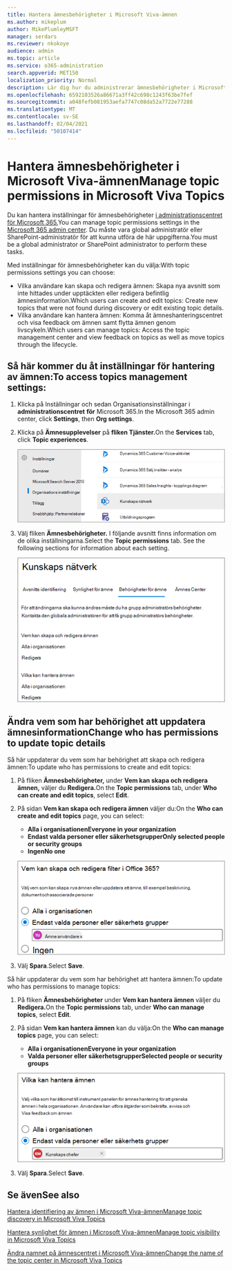 ```yaml
---
title: Hantera ämnesbehörigheter i Microsoft Viva-ämnen
ms.author: mikeplum
author: MikePlumleyMSFT
manager: serdars
ms.reviewer: nkokoye
audience: admin
ms.topic: article
ms.service: o365-administration
search.appverid: MET150
localization_priority: Normal
description: Lär dig hur du administrerar ämnesbehörigheter i Microsoft Viva-ämnen.
ms.openlocfilehash: 6592103526a86671a3ff42c698c1243f63be7fef
ms.sourcegitcommit: a048fefb081953aefa7747c08da52a7722e77288
ms.translationtype: MT
ms.contentlocale: sv-SE
ms.lasthandoff: 02/04/2021
ms.locfileid: "50107414"
---
```

# <a name="manage-topic-permissions-in-microsoft-viva-topics"></a><span data-ttu-id="c744b-103">Hantera ämnesbehörigheter i Microsoft Viva-ämnen</span><span class="sxs-lookup"><span data-stu-id="c744b-103">Manage topic permissions in Microsoft Viva Topics</span></span>

<span data-ttu-id="c744b-104">Du kan hantera inställningar för ämnesbehörigheter [i administrationscentret för Microsoft 365.](https://admin.microsoft.com)</span><span class="sxs-lookup"><span data-stu-id="c744b-104">You can manage topic permissions settings in the [Microsoft 365 admin center](https://admin.microsoft.com).</span></span> <span data-ttu-id="c744b-105">Du måste vara global administratör eller SharePoint-administratör för att kunna utföra de här uppgifterna.</span><span class="sxs-lookup"><span data-stu-id="c744b-105">You must be a global administrator or SharePoint administrator to perform these tasks.</span></span>

<span data-ttu-id="c744b-106">Med inställningar för ämnesbehörigheter kan du välja:</span><span class="sxs-lookup"><span data-stu-id="c744b-106">With topic permissions settings you can choose:</span></span>

- <span data-ttu-id="c744b-107">Vilka användare kan skapa och redigera ämnen: Skapa nya avsnitt som inte hittades under upptäckten eller redigera befintlig ämnesinformation.</span><span class="sxs-lookup"><span data-stu-id="c744b-107">Which users can create and edit topics: Create new topics that were not found during discovery or edit existing topic details.</span></span>
- <span data-ttu-id="c744b-108">Vilka användare kan hantera ämnen: Komma åt ämneshanteringscentret och visa feedback om ämnen samt flytta ämnen genom livscykeln.</span><span class="sxs-lookup"><span data-stu-id="c744b-108">Which users can manage topics: Access the topic management center and view feedback on topics as well as move topics through the lifecycle.</span></span>

## <a name="to-access-topics-management-settings"></a><span data-ttu-id="c744b-109">Så här kommer du åt inställningar för hantering av ämnen:</span><span class="sxs-lookup"><span data-stu-id="c744b-109">To access topics management settings:</span></span>

1. <span data-ttu-id="c744b-110">Klicka på Inställningar och sedan Organisationsinställningar i **administrationscentret** **för** Microsoft 365.</span><span class="sxs-lookup"><span data-stu-id="c744b-110">In the Microsoft 365 admin center, click **Settings**, then **Org settings**.</span></span>
2. <span data-ttu-id="c744b-111">Klicka på **Ämnesupplevelser** på **fliken Tjänster.**</span><span class="sxs-lookup"><span data-stu-id="c744b-111">On the **Services** tab, click **Topic experiences**.</span></span>

    ![Koppla samman personer med kunskap](../media/admin-org-knowledge-options-completed.png) 

3. <span data-ttu-id="c744b-113">Välj fliken **Ämnesbehörigheter.** I följande avsnitt finns information om de olika inställningarna.</span><span class="sxs-lookup"><span data-stu-id="c744b-113">Select the **Topic permissions** tab. See the following sections for information about each setting.</span></span>

    ![knowledge-network-settings](../media/knowledge-network-settings-topic-permissions.png) 

## <a name="change-who-has-permissions-to-update-topic-details"></a><span data-ttu-id="c744b-115">Ändra vem som har behörighet att uppdatera ämnesinformation</span><span class="sxs-lookup"><span data-stu-id="c744b-115">Change who has permissions to update topic details</span></span>

<span data-ttu-id="c744b-116">Så här uppdaterar du vem som har behörighet att skapa och redigera ämnen:</span><span class="sxs-lookup"><span data-stu-id="c744b-116">To update who has permissions to create and edit topics:</span></span>

1. <span data-ttu-id="c744b-117">På fliken **Ämnesbehörigheter,** under **Vem kan skapa och redigera ämnen,** väljer du **Redigera.**</span><span class="sxs-lookup"><span data-stu-id="c744b-117">On the **Topic permissions** tab, under **Who can create and edit topics**, select **Edit**.</span></span>
2. <span data-ttu-id="c744b-118">På sidan **Vem kan skapa och redigera ämnen** väljer du:</span><span class="sxs-lookup"><span data-stu-id="c744b-118">On the **Who can create and edit topics** page, you can select:</span></span>
    - <span data-ttu-id="c744b-119">**Alla i organisationen**</span><span class="sxs-lookup"><span data-stu-id="c744b-119">**Everyone in your organization**</span></span>
    - <span data-ttu-id="c744b-120">**Endast valda personer eller säkerhetsgrupper**</span><span class="sxs-lookup"><span data-stu-id="c744b-120">**Only selected people or security groups**</span></span>
    - <span data-ttu-id="c744b-121">**Ingen**</span><span class="sxs-lookup"><span data-stu-id="c744b-121">**No one**</span></span>

    ![Skapa och redigera ämnen](../media/k-manage-who-can-create-and-edit.png)  

3. <span data-ttu-id="c744b-123">Välj **Spara**.</span><span class="sxs-lookup"><span data-stu-id="c744b-123">Select **Save**.</span></span>

<span data-ttu-id="c744b-124">Så här uppdaterar du vem som har behörighet att hantera ämnen:</span><span class="sxs-lookup"><span data-stu-id="c744b-124">To update who has permissions to manage topics:</span></span>

1. <span data-ttu-id="c744b-125">På fliken **Ämnesbehörigheter** under **Vem kan hantera ämnen** väljer du **Redigera.**</span><span class="sxs-lookup"><span data-stu-id="c744b-125">On the **Topic permissions** tab, under **Who can manage topics**, select **Edit**.</span></span>
2. <span data-ttu-id="c744b-126">På sidan **Vem kan hantera ämnen** kan du välja:</span><span class="sxs-lookup"><span data-stu-id="c744b-126">On the **Who can manage topics** page, you can select:</span></span>
    - <span data-ttu-id="c744b-127">**Alla i organisationen**</span><span class="sxs-lookup"><span data-stu-id="c744b-127">**Everyone in your organization**</span></span>
    - <span data-ttu-id="c744b-128">**Valda personer eller säkerhetsgrupper**</span><span class="sxs-lookup"><span data-stu-id="c744b-128">**Selected people or security groups**</span></span>

    ![Hantera ämnen](../media/k-manage-who-can-manage-topics.png)  

3. <span data-ttu-id="c744b-130">Välj **Spara**.</span><span class="sxs-lookup"><span data-stu-id="c744b-130">Select **Save**.</span></span>

## <a name="see-also"></a><span data-ttu-id="c744b-131">Se även</span><span class="sxs-lookup"><span data-stu-id="c744b-131">See also</span></span>

[<span data-ttu-id="c744b-132">Hantera identifiering av ämnen i Microsoft Viva-ämnen</span><span class="sxs-lookup"><span data-stu-id="c744b-132">Manage topic discovery in Microsoft Viva Topics</span></span>](topic-experiences-discovery.md)

[<span data-ttu-id="c744b-133">Hantera synlighet för ämnen i Microsoft Viva-ämnen</span><span class="sxs-lookup"><span data-stu-id="c744b-133">Manage topic visibility in Microsoft Viva Topics</span></span>](topic-experiences-knowledge-rules.md)

[<span data-ttu-id="c744b-134">Ändra namnet på ämnescentret i Microsoft Viva-ämnen</span><span class="sxs-lookup"><span data-stu-id="c744b-134">Change the name of the topic center in Microsoft Viva Topics</span></span>](topic-experiences-administration.md)
